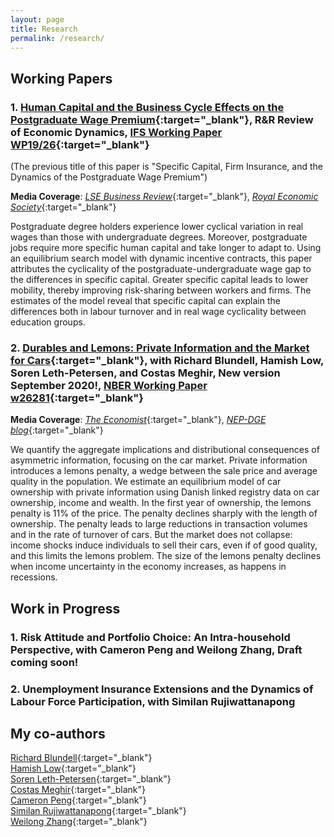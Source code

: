 ```yaml
---
layout: page
title: Research
permalink: /research/
---
```



## Working Papers

### 1. [Human Capital and the Business Cycle Effects on the Postgraduate Wage Premium](https://drive.google.com/open?id=1LlPoWh1vo3VAmLDogM7KDyruYY1nBaFj){:target="_blank"}, **R&R Review of Economic Dynamics**, [IFS Working Paper WP19/26](https://www.ifs.org.uk/uploads/WP201926-Speci%EF%AC%81c-capital-firm-insurance-and-the-dynamics-of-the-postgraduate-wage-premium.pdf){:target="_blank"}    
(The previous title of this paper is "Specific Capital, Firm Insurance, and the Dynamics of the Postgraduate Wage Premium")

**Media Coverage**: [_LSE Business Review_](http://blogs.lse.ac.uk/businessreview/2018/06/13/a-postgraduate-degree-protects-you-against-the-business-cycle/){:target="_blank"}, [_Royal Economic Society_](http://www.res.org.uk/details/mediabrief/10938521/A-POSTGRADUATE-DEGREE-PROTECTS-YOU-AGAINST-THE-BUSINESS-CYCLE-US-evidence.html){:target="_blank"}

Postgraduate degree holders experience lower cyclical variation in real wages than those with undergraduate degrees. Moreover, postgraduate jobs require more specific human capital and take longer to adapt to. Using an equilibrium search model with dynamic incentive contracts, this paper attributes the cyclicality of the postgraduate-undergraduate wage gap to the differences in specific capital. Greater specific capital leads to lower mobility, thereby improving risk-sharing between workers and firms. The estimates of the model reveal that specific capital can explain the differences both in labour turnover and in real wage cyclicality between education groups.
 
    
    

### 2. [Durables and Lemons: Private Information and the Market for Cars](https://drive.google.com/file/d/0B-yAdp5D_qlrVndMVFg0SlU3dEk/view?usp=sharing){:target="_blank"}, with Richard Blundell, Hamish Low, Soren Leth-Petersen, and Costas Meghir, **New version September 2020!**, [NBER Working Paper w26281](https://www.nber.org/papers/w26281){:target="_blank"}

**Media Coverage**: [_The Economist_](https://www.economist.com/finance-and-economics/2019/09/26/can-you-buy-a-good-second-hand-car){:target="_blank"}, [_NEP-DGE blog_](https://nepdge.wordpress.com/2019/10/03/durables-and-lemons-private-information-and-the-market-for-cars/#respond){:target="_blank"}

We quantify the aggregate implications and distributional consequences of asymmetric information, focusing on the car market. Private information introduces a lemons penalty, a wedge between the sale price and average quality in the population. We estimate an equilibrium model of car ownership with private information using Danish linked registry data on car ownership, income and wealth. 
In the first year of ownership, the lemons penalty is 11% of the price. The penalty declines sharply with the length of ownership. The penalty leads to large reductions in transaction volumes and in the rate of turnover of cars. But the market does not collapse: income shocks induce individuals to sell their cars, even if of good quality, and this limits the lemons problem. The size of the lemons penalty declines when income uncertainty in the economy increases, as happens in recessions.  

    
## Work in Progress

### 1. Risk Attitude and Portfolio Choice: An Intra-household Perspective, with Cameron Peng and Weilong Zhang, **Draft coming soon!**


### 2. Unemployment Insurance Extensions and the Dynamics of Labour Force Participation, with Similan Rujiwattanapong


## My co-authors
[Richard Blundell](https://www.ucl.ac.uk/~uctp39a/){:target="_blank"}  
[Hamish Low](https://sites.google.com/site/hamishlowecon/){:target="_blank"}  
[Soren Leth-Petersen](http://web.econ.ku.dk/leth/){:target="_blank"}  
[Costas Meghir](https://sites.google.com/site/costasmeghir/home){:target="_blank"}  
[Cameron Peng](https://sites.google.com/site/cameronpengresearch/){:target="_blank"}  
[Similan Rujiwattanapong](https://sites.google.com/site/wsrujiwattanapong/){:target="_blank"}  
[Weilong Zhang](https://www.weilongzhang.com/){:target="_blank"}  

